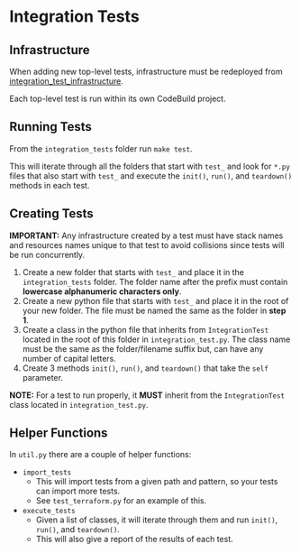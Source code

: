 # Integration Tests


## Infrastructure

When adding new top-level tests, infrastructure must be redeployed from [integration_test_infrastructure](../integration_test_infrastructure).

Each top-level test is run within its own CodeBuild project.


## Running Tests

From the `integration_tests` folder run `make test`.

This will iterate through all the folders that start with `test_` and look for `*.py` files
that also start with `test_` and execute the `init()`, `run()`, and `teardown()` methods in each
test.


## Creating Tests

**IMPORTANT:** Any infrastructure created by a test must have stack names and resources names unique to that test to avoid collisions since tests will be run concurrently.

1. Create a new folder that starts with `test_` and place it in the `integration_tests` folder. The folder name after the prefix must contain **lowercase alphanumeric characters only**.
2. Create a new python file that starts with `test_` and place it in the root of your new folder. The file must be named the same as the folder in **step 1**.
3. Create a class in the python file that inherits from `IntegrationTest` located in the root of this folder in `integration_test.py`. The class name must be the same as the folder/filename suffix but, can have any number of capital letters.
4. Create 3 methods `init()`, `run()`, and `teardown()` that take the `self` parameter.

**NOTE:** For a test to run properly, it **MUST** inherit from the `IntegrationTest` class located in `integration_test.py`.


## Helper Functions

In `util.py` there are a couple of helper functions:
* `import_tests`
    * This will import tests from a given path and pattern, so your tests can import more tests.
    * See `test_terraform.py` for an example of this.
* `execute_tests`
    * Given a list of classes, it will iterate through them and run `init()`, `run()`, and `teardown()`.
    * This will also give a report of the results of each test.
